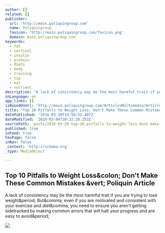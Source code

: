 ```yaml
---
author: []
related: []
publisher:
  url: 'http://main.poliquingroup.com'
  name: Poliquingroup
  favicon: 'http://main.poliquingroup.com/favicon.png'
  domain: main.poliquingroup.com
keywords:
  - fat
  - cortisol
  - insulin
  - protein
  - diets
  - body
  - training
  - tip
  - eat
  - nutrient
description: "A lack of consistency may be the most harmful trait if you are trying to lose weight. But, even if you are motivated and consistent with your exercise and diet, you need to ensure you aren't getting sidetracked by making common errors that will halt your progress and are easy to avoid."
inLanguage: en
app_links: []
isBasedOnUrl: 'http://main.poliquingroup.com/ArticlesMultimedia/Articles/Article/784/Top_10_Pitfalls_to_Weight_Loss_Dont_Make_These_Com.aspx'
title: "Top 10 Pitfalls to Weight Loss: Don't Make These Common Mistakes | Poliquin Article"
datePublished: '2016-03-20T19:50:52.407Z'
dateModified: '2016-03-04T20:32:28.253Z'
sourcePath: _posts/2016-03-20-top-10-pitfalls-to-weight-loss-dont-make-these-common-mist.md
published: true
inFeed: true
hasPage: false
inNav: false
_context: 'http://schema.org'
_type: MediaObject

---
```

<article style=""><h1>Top 10 Pitfalls to Weight Loss&amp;colon; Don't Make These Common Mistakes &amp;vert; Poliquin Article</h1><p>A lack of consistency may be the most harmful trait if you are trying to lose weight&amp;period; But&amp;comma; even if you are motivated and consistent with your exercise and diet&amp;comma; you need to ensure you aren't getting sidetracked by making common errors that will halt your progress and are easy to avoid&amp;period;</p><img src="http://main.poliquingroup.com/Portals/0/10pitfalls.jpg" /></article>